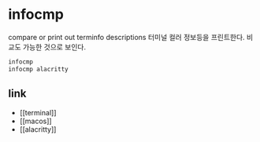 # infocmp

compare or print out terminfo descriptions
터미널 컬러 정보등을 프린트한다. 비교도 가능한 것으로 보인다.

```sh
infocmp
infocmp alacritty
```

## link
- [[terminal]]
- [[macos]]
- [[alacritty]]
